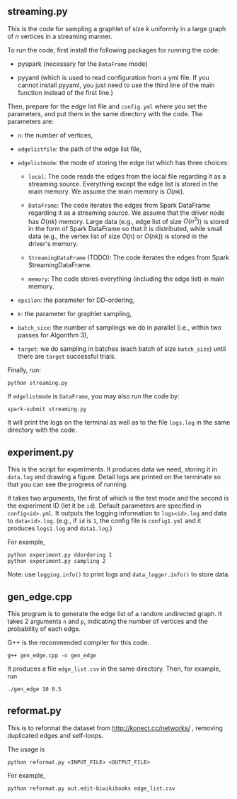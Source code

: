 ## streaming.py

This is the code for sampling a graphlet of size $k$ uniformly in a large graph of $n$ vertices in a  streaming manner. 

To run the code, first install the following packages for running the code:

- pyspark (necessary for the `DataFrame` mode)

- pyyaml  (which is used to read configuration from a yml file. If you cannot install pyyaml, you just need to use the third line of the main function instead of the first line.)

Then, prepare for the edge list file and `config.yml` where you set the parameters, and put them in the same directory with the code. The parameters are:

- `n`: the number of vertices,

- `edgelistfile`: the path of the edge list file,

- `edgelistmode`: the mode of storing the edge list which has three choices:
  
  - `local`: The code reads the edges from the local file regarding it as a streaming source. Everything except the edge list is stored in the main memory. We assume the main memory is $O(nk)$.
  
  - `DataFrame`: The code iterates the edges from Spark DataFrame regarding it as a streaming source. We assume that the driver node has $O(nk)$ memory. Large data (e.g., edge list of size $O(n^2)$) is stored in the form of Spark DataFrame so that it is distributed, while small data (e.g., the vertex list of size $O(n)$ or $O(nk)$) is stored in the driver's memory.
  
  - `StreamingDataFrame` (TODO): The code iterates the edges from Spark StreamingDataFrame.
  
  - `memory`: The code stores everything (including the edge list) in main memory.

- `epsilon`: the parameter for DD-ordering,

- `k`: the parameter for graphlet sampling,

- `batch_size`: the number of samplings we do in parallel (i.e., within two passes for Algorithm 3),

- `target`: we do sampling in batches (each batch of size `batch_size`) until there are `target` successful trials.

Finally, run:

```
python streaming.py
```

If `edgelistmode` is `DataFrame`, you may also run the code by:

```
spark-submit streaming.py 
```

It will print the logs on the terminal as well as to the file `logs.log` in the same directory with the code.

## experiment.py

This is the script for experiments. It produces data we need, storing it in `data.log` and drawing a figure. Detail logs are printed on the terminate so that you can see the progress of running.

It takes two arguments, the first of which is the test mode and the second is the experiment ID (let it be `id`). Default parameters are specified in `config<id>.yml`. It outputs the logging information to `logs<id>.log` and data to `data<id>.log`. (e.g., if `id` is `1`, the config file is `config1.yml` and it produces `logs1.log` and `data1.log`.)

For example,

```
python experiment.py ddordering 1
python experiment.py sampling 2
```

Note: use `logging.info()` to print logs and `data_logger.info()` to store data.

## gen_edge.cpp

This program is to generate the edge list of a random undirected graph. It takes 2 arguments `n` and `p`, indicating the number of vertices and the probability of each edge.

G++ is the recommended compiler for this code.

```
g++ gen_edge.cpp -o gen_edge
```

It produces a file `edge_list.csv` in the same directory. Then, for example, run

```
./gen_edge 10 0.5
```

## reformat.py

This is to reformat the dataset from http://konect.cc/networks/ , removing duplicated edges and self-loops.

The usage is

```
python reformat.py <INPUT_FILE> <OUTPUT_FILE>
```

For example,

```
python reformat.py out.edit-biwikibooks edge_list.csv
```
